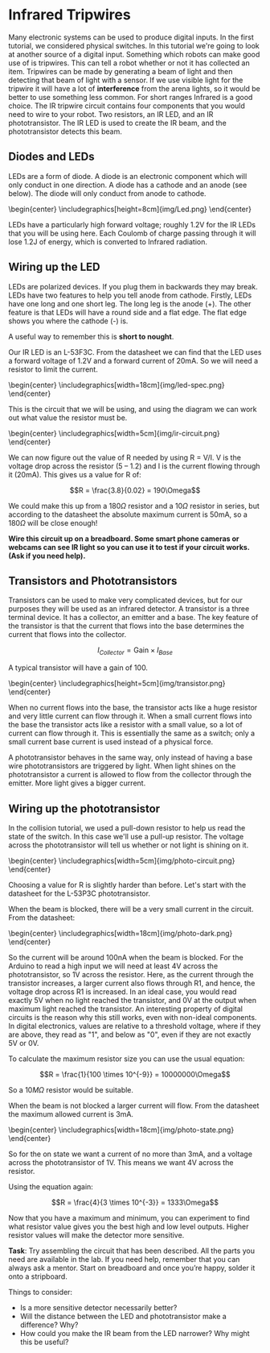 # Infrared Tripwires

Many electronic systems can be used to produce digital inputs. In the first tutorial, we considered physical switches. In this tutorial we're going to look at another source of a digital input.
Something which robots can make good use of is tripwires. This can tell a robot whether or not it has collected an item. Tripwires can be made by generating a beam of light and then detecting that beam of light with a sensor.
If we use visible light for the tripwire it will have a lot of **interference** from the arena lights, so it would be better to use something less common. For short ranges Infrared is a good choice.
The IR tripwire circuit contains four components that you would need to wire to your robot. Two resistors, an IR LED, and an IR phototransistor. The IR LED is used to create the IR beam, and the phototransistor detects this beam.

## Diodes and LEDs

LEDs are a form of diode. A diode is an electronic component which will only conduct in one direction. A diode has a cathode and an anode (see below). The diode will only conduct from anode to cathode.

\begin{center}  \includegraphics[height=8cm]{img/Led.png} \end{center}

LEDs have a particularly high forward voltage; roughly 1.2V for the IR LEDs that you will be using here. Each Coulomb of charge passing through it will lose 1.2J of energy, which is converted to Infrared radiation.

## Wiring up the LED

LEDs are polarized devices. If you plug them in backwards they may break. LEDs have two features to help you tell anode from cathode. Firstly, LEDs have one long and one short leg. The long leg is the anode (+). The other feature is that LEDs will have a round side and a flat edge. The flat edge shows you where the cathode (-) is.

A useful way to remember this is **short to nought**.

Our IR LED is an L-53F3C. From the datasheet we can find that the LED uses a forward voltage of 1.2V and a forward current of 20mA. So we will need a resistor to limit the current.

\begin{center}  \includegraphics[width=18cm]{img/led-spec.png} \end{center}

This is the circuit that we will be using, and using the diagram we can work out what value the resistor must be.

\begin{center}  \includegraphics[width=5cm]{img/ir-circuit.png} \end{center}

We can now figure out the value of R needed by using R = V/I. V is the voltage drop across the resistor (5 – 1.2) and I is the current flowing through it (20mA). This gives us a value for R of:

$$R = \frac{3.8}{0.02} = 190\Omega$$

We could make this up from a $180\Omega$ resistor and a $10\Omega$ resistor in series, but according to the datasheet the absolute maximum current is 50mA, so a $180\Omega$ will be close enough!


**Wire this circuit up on a breadboard. Some smart phone cameras or webcams can see IR light so you can use it to test if your circuit works. (Ask if you need help).**

## Transistors and Phototransistors

Transistors can be used to make very complicated devices, but for our purposes they will be used as an infrared detector. A transistor is a three terminal device. It has a collector, an emitter and a base. The key feature of the transistor is that the current that flows into the base determines the current that flows into the collector.

$$I_{Collector} = \text{Gain} \times I_{Base}$$

A typical transistor will have a gain of 100.

\begin{center}  \includegraphics[height=5cm]{img/transistor.png} \end{center}

When no current flows into the base, the transistor acts like a huge resistor and very little current can flow through it. When a small current flows into the base the transistor acts like a resistor with a small value, so a lot of current can flow through it. This is essentially the same as a switch; only a small current base current is used instead of a physical force.

A phototransistor behaves in the same way, only instead of having a base wire phototransistors are triggered by light. When light shines on the phototransistor a current is allowed to flow from the collector through the emitter. More light gives a bigger current.

## Wiring up the phototransistor

In the collision tutorial, we used a pull-down resistor to help us read the state of the switch. In this case we'll use a pull-up resistor. The voltage across the phototransistor will tell us whether or not light is shining on it.

\begin{center}  \includegraphics[width=5cm]{img/photo-circuit.png} \end{center}

Choosing a value for R is slightly harder than before. Let's start with the datasheet for the L-53P3C phototransistor.

When the beam is blocked, there will be a very small current in the circuit. From the datasheet:

\begin{center}  \includegraphics[width=18cm]{img/photo-dark.png} \end{center}

So the current will be around 100nA when the beam is blocked. For the Arduino to read a high input we will need at least 4V across the phototransistor, so 1V across the resistor. Here, as the current through the transistor increases, a larger current also flows through R1, and hence, the voltage drop across R1 is increased. In an ideal case, you would read exactly 5V when no light reached the transistor, and 0V at the output when maximum light reached the transistor. An interesting property of digital circuits is the reason why this still works, even with non-ideal components. In digital electronics, values are relative to a threshold voltage, where if they are above, they read as "1", and below as "0", even if they are not exactly 5V or 0V.

To calculate the maximum resistor size you can use the usual equation:

$$R = \frac{1}{100 \times 10^{-9}} = 10000000\Omega$$

So a $10M\Omega$ resistor would be suitable.

When the beam is not blocked a larger current will flow. From the datasheet the maximum allowed current is 3mA.

\begin{center}  \includegraphics[width=18cm]{img/photo-state.png} \end{center}

So for the on state we want a current of no more than 3mA, and a voltage across the phototransistor of 1V. This means we want 4V across the resistor.

Using the equation again:

$$R = \frac{4}{3 \times 10^{-3}} = 1333\Omega$$

Now that you have a maximum and minimum, you can experiment to find what resistor value gives you the best high and low level outputs. Higher resistor values will make the detector more sensitive.

**Task**: Try assembling the circuit that has been described. All the parts you need are available in the lab. If you need help, remember that you can always ask a mentor. Start on breadboard and once you’re happy, solder it onto a stripboard.

Things to consider:

- Is a more sensitive detector necessarily better?
- Will the distance between the LED and phototransistor make a difference? Why?
- How could you make the IR beam from the LED narrower? Why might this be useful?

